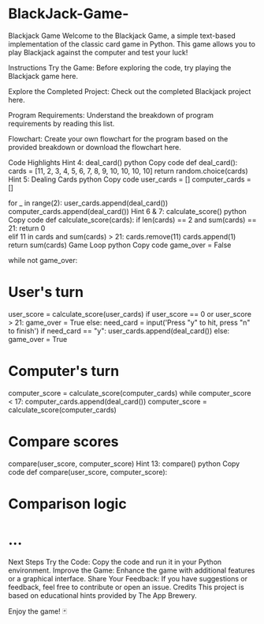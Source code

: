 # BlackJack-Game-
Blackjack Game
Welcome to the Blackjack Game, a simple text-based implementation of the classic card game in Python. This game allows you to play Blackjack against the computer and test your luck!

Instructions
Try the Game: Before exploring the code, try playing the Blackjack game here.

Explore the Completed Project: Check out the completed Blackjack project here.

Program Requirements: Understand the breakdown of program requirements by reading this list.

Flowchart: Create your own flowchart for the program based on the provided breakdown or download the flowchart here.

Code Highlights
Hint 4: deal_card()
python
Copy code
def deal_card():
  cards = [11, 2, 3, 4, 5, 6, 7, 8, 9, 10, 10, 10, 10]
  return random.choice(cards)
Hint 5: Dealing Cards
python
Copy code
user_cards = []
computer_cards = []

for _ in range(2):
  user_cards.append(deal_card())
  computer_cards.append(deal_card())
Hint 6 & 7: calculate_score()
python
Copy code
def calculate_score(cards):
  if len(cards) == 2 and sum(cards) == 21:
    return 0  
  elif 11 in cards and sum(cards) > 21:
    cards.remove(11)
    cards.append(1)
  return sum(cards)
Game Loop
python
Copy code
game_over = False 

while not game_over:
  # User's turn
  user_score = calculate_score(user_cards)
  if user_score == 0 or user_score > 21:
    game_over = True 
  else:
    need_card = input('Press "y" to hit, press "n" to finish')
    if need_card == "y":
      user_cards.append(deal_card())
    else:
      game_over = True

  # Computer's turn
  computer_score = calculate_score(computer_cards)
  while computer_score < 17:
    computer_cards.append(deal_card())
    computer_score = calculate_score(computer_cards)

# Compare scores
compare(user_score, computer_score)
Hint 13: compare()
python
Copy code
def compare(user_score, computer_score):
  # Comparison logic
  # ...
Next Steps
Try the Code: Copy the code and run it in your Python environment.
Improve the Game: Enhance the game with additional features or a graphical interface.
Share Your Feedback: If you have suggestions or feedback, feel free to contribute or open an issue.
Credits
This project is based on educational hints provided by The App Brewery.

Enjoy the game! 🃏
